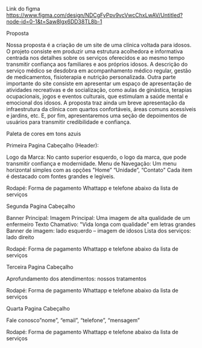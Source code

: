 Link do figma
https://www.figma.com/design/NDCgFyPpv9vcVwcChxLwAV/Untitled?node-id=0-1&t=Saw8lgx6DD38TL8b-1
 
 
 
Proposta
 
Nossa proposta é a criação de um site de uma clínica voltada para idosos. O projeto consiste em produzir uma estrutura acolhedora e informativa centrada nos detalhes sobre os serviços oferecidos e ao mesmo tempo transmitir confiança aos familiares e aos próprios idosos. A descrição do serviço médico se desdobra em acompanhamento médico regular, gestão de medicamentos, fisioterapia e nutrição personalizada. Outra parte importante do site consiste em apresentar um espaço de apresentação de atividades recreativas e de socialização, como aulas de ginástica, terapias ocupacionais, jogos e eventos culturais, que estimulam a saúde mental e emocional dos idosos. A proposta traz ainda um breve apresentação da infraestrutura da clínica com quartos confortáveis, áreas comuns acessíveis e jardins, etc. E, por fim, apresentaremos uma seção de depoimentos de usuários para transmitir credibilidade e confiança.
 
Paleta de cores em tons azuis  
 
 
Primeira Pagina
Cabeçalho (Header):
 
Logo da Marca: No canto superior esquerdo, o logo da marca, que pode transmitir confiança e modernidade.
Menu de Navegação: Um menu horizontal simples com as opções "Home” “Unidade”, “Contato" Cada item é destacado com fontes grandes e legíveis.
 
Rodapé:
Forma de pagamento
Whattapp e telefone abaixo da lista de serviços
 
 
 
Segunda Pagina
Cabeçalho
 
Banner Principal:
Imagem Principal: Uma imagem de alta qualidade de um enfermeiro Texto Chamativo: "Vida longa com qualidade" em letras grandes
Banner de imagem: lado esquerdo – imagem de idosos
Lista dos serviços: lado direito  
 
Rodapé:
Forma de pagamento
Whattapp e telefone abaixo da lista de serviços
 
 
 
 
Terceira Pagina
Cabeçalho
 
Aprofundamento dos atendimentos: nossos tratamentos
 
Rodapé:
Forma de pagamento
Whattapp e telefone abaixo da lista de serviços
 
 
 
 
Quarta Pagina
Cabeçalho
 
Fale conosco”nome”, “email”, “telefone”, “mensagem”
 
Rodapé:
Forma de pagamento
Whattapp e telefone abaixo da lista de serviços
